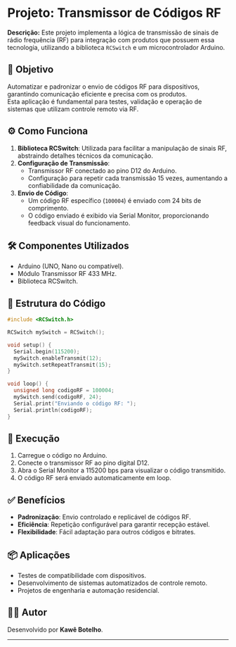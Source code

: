 
# Projeto: Transmissor de Códigos RF

**Descrição:** Este projeto implementa a lógica de transmissão de sinais de rádio frequência (RF) para integração com produtos que possuem essa tecnologia, utilizando a biblioteca `RCSwitch` e um microcontrolador Arduino.

## 🎯 Objetivo

Automatizar e padronizar o envio de códigos RF para dispositivos, garantindo comunicação eficiente e precisa com os produtos.  
Esta aplicação é fundamental para testes, validação e operação de sistemas que utilizam controle remoto via RF.

## ⚙️ Como Funciona

1. **Biblioteca RCSwitch**: Utilizada para facilitar a manipulação de sinais RF, abstraindo detalhes técnicos da comunicação.
2. **Configuração de Transmissão**:
   - Transmissor RF conectado ao pino D12 do Arduino.
   - Configuração para repetir cada transmissão 15 vezes, aumentando a confiabilidade da comunicação.
3. **Envio de Código**:
   - Um código RF específico (`100004`) é enviado com 24 bits de comprimento.
   - O código enviado é exibido via Serial Monitor, proporcionando feedback visual do funcionamento.

## 🛠️ Componentes Utilizados

- Arduino (UNO, Nano ou compatível).
- Módulo Transmissor RF 433 MHz.
- Biblioteca RCSwitch.

## 📄 Estrutura do Código

```cpp
#include <RCSwitch.h>

RCSwitch mySwitch = RCSwitch();

void setup() {
  Serial.begin(115200);
  mySwitch.enableTransmit(12);
  mySwitch.setRepeatTransmit(15);
}

void loop() {
  unsigned long codigoRF = 100004;
  mySwitch.send(codigoRF, 24);
  Serial.print("Enviando o código RF: ");
  Serial.println(codigoRF);
}
```

## 🚀 Execução

1. Carregue o código no Arduino.
2. Conecte o transmissor RF ao pino digital D12.
3. Abra o Serial Monitor a 115200 bps para visualizar o código transmitido.
4. O código RF será enviado automaticamente em loop.

## ✅ Benefícios

- **Padronização**: Envio controlado e replicável de códigos RF.
- **Eficiência**: Repetição configurável para garantir recepção estável.
- **Flexibilidade**: Fácil adaptação para outros códigos e bitrates.

## 📦 Aplicações

- Testes de compatibilidade com dispositivos.
- Desenvolvimento de sistemas automatizados de controle remoto.
- Projetos de engenharia e automação residencial.

## 👨‍💻 Autor

Desenvolvido por **Kawê Botelho**.

---

